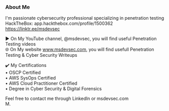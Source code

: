 ### About Me 

I'm  passionate cybersecurity professional specializing in penetration testing    
HackTheBox: app.hackthebox.com/profile/1500362  
https://linktr.ee/msdevsec  


▶️ On My YouTube channel, @msdevsec,  you will find useful Penetration Testing videos  
🌐 On My website www.msdevsec.com, you will find usefull Penetration Testing & Cyber Security Writeups  


✔️ My Certifications  
• OSCP Certified  
• AWS SysOps Certified  
• AWS Cloud Practitioner Certified  
• Degree in Cyber Security & Digital Forensics  
    
Feel free to contact me through LinkedIn or msdevsec.com  
M.
